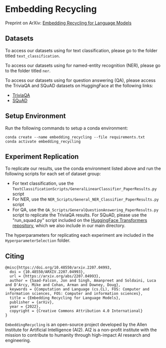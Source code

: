 # Embedding Recycling
Preprint on ArXiv: [Embedding Recycling for Language Models](https://arxiv.org/abs/2207.04993)

## Datasets

To access our datasets using for text classification, please go to the folder titled `text_classification`. 

To access our datasets using for named-entity recognition (NER), please go to the folder titled `ner`. 

To access our datasets using for question answering (QA), please access the TriviaQA and SQuAD datasets on HuggingFace at the following links:

- [TriviaQA](https://huggingface.co/datasets/trivia_qa)
- [SQuAD](https://huggingface.co/datasets/squad)

## Setup Environment

Run the following commands to setup a conda environment:

````
conda create --name embedding_recycling --file requirements.txt
conda activate embedding_recycling
````

## Experiment Replication

To replicate our results, use the conda environment listed above and run the following scripts for each set of dataset group:

- For text classification, use the `TextClassificationScripts/GeneralLinearClassifier_PaperResults.py` script
- For NER, use the `NER_Scripts/General_NER_Classifier_PaperResults.py` script
- For QA, use the `QA_Scripts/GeneralQuestionAnswering_PaperResults.py` script to replicate the TriviaQA results. For SQuAD, please use the "run_squad.py" script included on the [HuggingFace Transformers repository](https://github.com/huggingface/transformers/blob/main/examples/legacy/question-answering/run_squad.py), which we also include in our main directory.

The hyperparameters for replicating each experiment are included in the `HyperparameterSelection` folder. 

## Citing

````
@misc{https://doi.org/10.48550/arxiv.2207.04993,
  doi = {10.48550/ARXIV.2207.04993},
  url = {https://arxiv.org/abs/2207.04993},
  author = {Saad-Falcon, Jon and Singh, Amanpreet and Soldaini, Luca and D'Arcy, Mike and Cohan, Arman and Downey, Doug},
  keywords = {Computation and Language (cs.CL), FOS: Computer and information sciences, FOS: Computer and information sciences},
  title = {Embedding Recycling for Language Models},
  publisher = {arXiv},
  year = {2022},
  copyright = {Creative Commons Attribution 4.0 International}
}
````

`EmbeddingRecycling` is an open-source project developed by the Allen Institute for Artificial Intelligence (AI2). AI2 is a non-profit institute with the mission to contribute to humanity through high-impact AI research and engineering.
